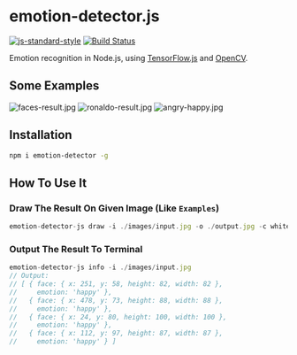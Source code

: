 # emotion-detector.js
[![js-standard-style](https://img.shields.io/badge/code%20style-standard-brightgreen.svg)](http://standardjs.com/)
[![Build Status](https://travis-ci.org/DavidCai1993/emotion-detector.js.svg?branch=master)](https://travis-ci.org/DavidCai1993/emotion-detector.js)

Emotion recognition in Node.js, using [TensorFlow.js](https://js.tensorflow.org/) and [OpenCV](https://github.com/justadudewhohacks/opencv4nodejs).

## Some Examples

![faces-result.jpg](http://dn-cnode.qbox.me/FtE1eFwzKZJI8OhkvgIMD5eHaERx)
![ronaldo-result.jpg](http://dn-cnode.qbox.me/FhndmCXXRbDPQg6z_ONA-P6zta0E)
![angry-happy.jpg](http://dn-cnode.qbox.me/FoZG8X6nI66-ER9eJhp0qEPXJHYE)
## Installation

```sh
npm i emotion-detector -g
```

## How To Use It

### Draw The Result On Given Image (Like `Examples`)

```js
emotion-detector-js draw -i ./images/input.jpg -o ./output.jpg -c white
```

### Output The Result To Terminal

```js
emotion-detector-js info -i ./images/input.jpg
// Output:
// [ { face: { x: 251, y: 58, height: 82, width: 82 },
//     emotion: 'happy' },
//   { face: { x: 478, y: 73, height: 88, width: 88 },
//     emotion: 'happy' },
//   { face: { x: 24, y: 80, height: 100, width: 100 },
//     emotion: 'happy' },
//   { face: { x: 112, y: 97, height: 87, width: 87 },
//     emotion: 'happy' } ]
```

